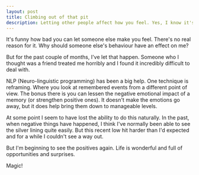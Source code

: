 ```yaml
---
layout: post
title: Climbing out of that pit
description: Letting other people affect how you feel. Yes, I know it's all internal, but sometimes you can't help it.
---
```


It's funny how bad you can let someone else make you feel. There's no real reason for it. Why should someone else's behaviour have an effect on me?

But for the past couple of months, I've let that happen. Someone who I thought was a friend treated me horribly and I found it incredibly difficult to deal with.

NLP (Neuro-linguistic programming) has been a big help. One technique is reframing. Where you look at remembered events from a different point of view. The bonus there is you can lessen the negative emotional impact of a memory (or strengthen positive ones). It doesn't make the emotions go away, but it does help bring them down to manageable levels.

At some point I seem to have lost the ability to do this naturally. In the past, when negative things have happened, I think I've normally been able to see the silver lining quite easily. But this recent low hit harder than I'd expected and for a while I couldn't see a way out.

But I'm beginning to see the positives again. Life is wonderful and full of opportunities and surprises.

Magic!